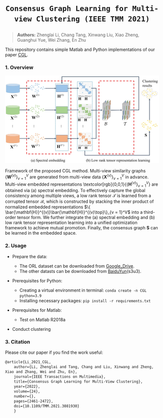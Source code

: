 # <p align=center>`Consensus Graph Learning for Multi-view Clustering (IEEE TMM 2021)`</p>

> **Authors:**
Zhenglai Li, Chang Tang, Xinwang Liu, Xiao Zheng, Guanghui Yue, Wei Zhang, En Zhu

This repository contains simple Matlab and Python implementations of our paper [CGL](https://ieeexplore.ieee.org/abstract/document/9437715).

### 1. Overview

<p align="center">
    <img src="assest/CGL.jpg"/> <br />
</p>

Framework of the proposed CGL method. Multi-view similarity graphs $\{\mathbf{W}^{(v)}\}_{v=1}^V$ are generated from multi-view data $\{\mathbf{X}^{(v)}\}_{v=1}^V$ in advance. Multi-view embedded representations \textcolor[rgb]{0,0,1}{$\{\mathbf{H}^{(v)}\}_{v=1}^V$} are obtained via (a) spectral embedding. To effectively capture the global consistency among multiple views, a low rank tensor $\mathcal{T}$ is learned from a corrupted tensor $\mathcal{B}$, which is constructed by stacking the inner product of normalized embedded representations $\{ \bar{\mathbf{H}}^{(v)}\bar{\mathbf{H}}^{(v)\top}\}_{v = 1}^V$ into a third-order tensor form. We further integrate the (a) spectral embedding and (b) low rank tensor representation learning into a unified optimization framework to achieve mutual promotion. Finally, the consensus graph $\mathbf{S}$ can be learned in the embedded space. <br>

### 2. Usage
+ Prepare the data:
    - The ORL dataset can be downloaded from [Google_Drive](https://drive.google.com/file/d/1f971hInoEvA_uM8iNwMCc2-qGeTrYX2d/view?usp=sharing). 
    - The other datasts can be downloaded from [BaiduYun](https://pan.baidu.com/s/1FSSzkbA8KqCxaktfv6atww)(s3u3).

+ Prerequisites for Python:
    - Creating a virtual environment in terminal: `conda create -n CGL python=3.9`
    - Installing necessary packages: `pip install -r requirements.txt `

+ Prerequisites for Matlab:
    - Test on Matlab R2018a

+ Conduct clustering

### 3. Citation

Please cite our paper if you find the work useful:

    @article{Li_2021_CGL,
        author={Li, Zhenglai and Tang, Chang and Liu, Xinwang and Zheng, Xiao and Zhang, Wei and Zhu, En},
        journal={IEEE Transactions on Multimedia}, 
        title={Consensus Graph Learning for Multi-View Clustering}, 
        year={2022},
        volume={24},
        number={},
        pages={2461-2472},
        doi={10.1109/TMM.2021.3081930}
        }